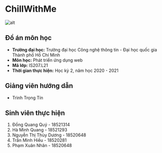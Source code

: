 # ChillWithMe

![alt](https://raw.githubusercontent.com/laravel/art/master/logo-lockup/5%20SVG/2%20CMYK/1%20Full%20Color/laravel-logolockup-cmyk-red.svg)

## Đồ án môn học

-   **Trường đại học:** Trường đại học Công nghệ thông tin - Đại học quốc gia Thành phố Hồ Chí Minh
-   **Môn học:** Phát triển ứng dụng web
-   **Mã lớp:** IS207.L21
-   **Thời gian thực hiện:** Học kỳ 2, năm học 2020 - 2021

## Giảng viên hướng dẫn

-   Trình Trọng Tín

## Sinh viên thực hiện

1. Đồng Quang Quý - 18521314
2. Hà Minh Quang - 18521293
3. Nguyễn Thị Thùy Dương - 18520648
4. Trần Minh Hiếu - 18520281
5. Phạm Xuân Nhân - 18520648
